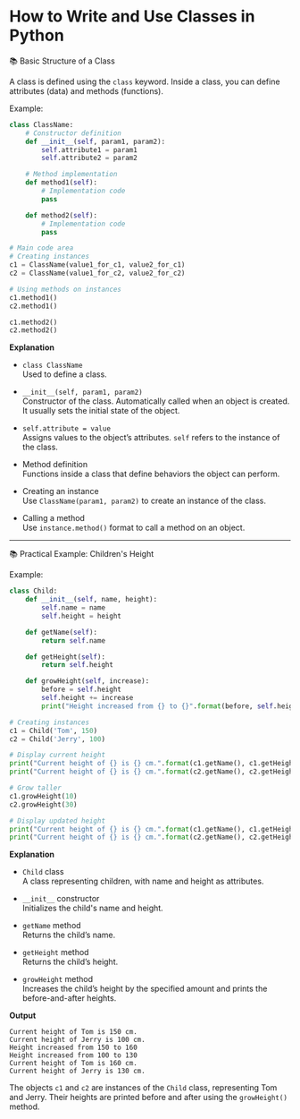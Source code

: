 # How to Write and Use Classes in Python

📚 Basic Structure of a Class

A class is defined using the `class` keyword. Inside a class, you can define attributes (data) and methods (functions).

Example:

~~~python
class ClassName:
    # Constructor definition
    def __init__(self, param1, param2):
        self.attribute1 = param1
        self.attribute2 = param2

    # Method implementation
    def method1(self):
        # Implementation code
        pass

    def method2(self):
        # Implementation code
        pass

# Main code area
# Creating instances
c1 = ClassName(value1_for_c1, value2_for_c1)
c2 = ClassName(value1_for_c2, value2_for_c2)

# Using methods on instances
c1.method1()
c2.method1()

c1.method2()
c2.method2()
~~~

**Explanation**

- `class ClassName`  
  Used to define a class.

- `__init__(self, param1, param2)`  
  Constructor of the class. Automatically called when an object is created. It usually sets the initial state of the object.

- `self.attribute = value`  
  Assigns values to the object’s attributes. `self` refers to the instance of the class.

- Method definition  
  Functions inside a class that define behaviors the object can perform.

- Creating an instance  
  Use `ClassName(param1, param2)` to create an instance of the class.

- Calling a method  
  Use `instance.method()` format to call a method on an object.

---

📚 Practical Example: Children's Height

Example:

~~~python
class Child:
    def __init__(self, name, height):
        self.name = name
        self.height = height

    def getName(self):
        return self.name

    def getHeight(self):
        return self.height

    def growHeight(self, increase):
        before = self.height
        self.height += increase
        print("Height increased from {} to {}".format(before, self.height))

# Creating instances
c1 = Child('Tom', 150)
c2 = Child('Jerry', 100)

# Display current height
print("Current height of {} is {} cm.".format(c1.getName(), c1.getHeight()))
print("Current height of {} is {} cm.".format(c2.getName(), c2.getHeight()))

# Grow taller
c1.growHeight(10)
c2.growHeight(30)

# Display updated height
print("Current height of {} is {} cm.".format(c1.getName(), c1.getHeight()))
print("Current height of {} is {} cm.".format(c2.getName(), c2.getHeight()))
~~~

**Explanation**

- `Child` class  
  A class representing children, with name and height as attributes.

- `__init__` constructor  
  Initializes the child's name and height.

- `getName` method  
  Returns the child’s name.

- `getHeight` method  
  Returns the child’s height.

- `growHeight` method  
  Increases the child’s height by the specified amount and prints the before-and-after heights.

**Output**

```
Current height of Tom is 150 cm.
Current height of Jerry is 100 cm.
Height increased from 150 to 160
Height increased from 100 to 130
Current height of Tom is 160 cm.
Current height of Jerry is 130 cm.
```

The objects `c1` and `c2` are instances of the `Child` class, representing Tom and Jerry. Their heights are printed before and after using the `growHeight()` method.
